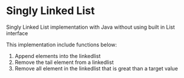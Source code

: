 # Singly Linked List
Singly Linked List implementation with Java without using built in List interface

This implementation include functions below:

1. Append elements into the linkedlist
2. Remove the tail element from a linkedlist
3. Remove all element in the linkedlist that is great than a target value

